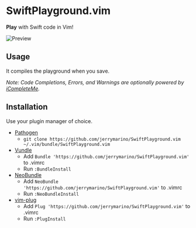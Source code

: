 # SwiftPlayground.vim

**Play** with Swift code in Vim! 

![Preview](https://user-images.githubusercontent.com/1245820/27219080-32c7d11e-5235-11e7-979c-610ecb8f69ee.gif)

## Usage

It compiles the playground when you save.

*Note: Code Completions, Errors, and Warnings are optionally powered by [iCompleteMe](https://github.com/jerrymarino/icompleteme).*

## Installation

Use your plugin manager of choice.

- [Pathogen](https://github.com/tpope/vim-pathogen)
  - `git clone https://github.com/jerrymarino/SwiftPlayground.vim ~/.vim/bundle/SwiftPlayground.vim`
- [Vundle](https://github.com/gmarik/vundle)
  - Add `Bundle 'https://github.com/jerrymarino/SwiftPlayground.vim'` to .vimrc
  - Run `:BundleInstall`
- [NeoBundle](https://github.com/Shougo/neobundle.vim)
  - Add `NeoBundle 'https://github.com/jerrymarino/SwiftPlayground.vim'` to .vimrc
  - Run `:NeoBundleInstall`
- [vim-plug](https://github.com/junegunn/vim-plug)
  - Add `Plug 'https://github.com/jerrymarino/SwiftPlayground.vim'` to .vimrc
  - Run `:PlugInstall`

